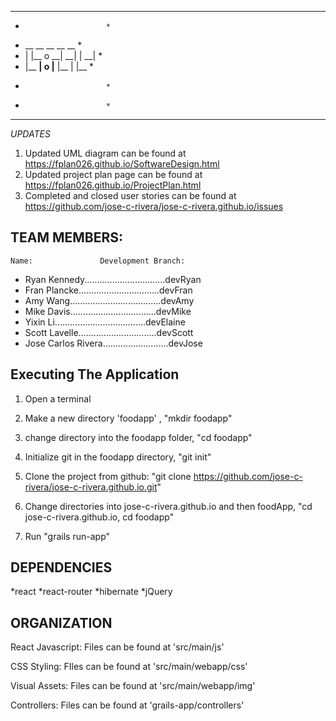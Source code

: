*********************************************
*					    *
*	 __  __	    __	  __	    __	    *
*	|   |__	 o  __|	  __|   |   __|	    *
*	|__  __| o |__   |__    |  |__	    *
*					    *
*					    *
*********************************************

*UPDATES*
1. Updated UML diagram can be found at https://fplan026.github.io/SoftwareDesign.html
2. Updated project plan page can be found at https://fplan026.github.io/ProjectPlan.html
3. Completed and closed user stories can be found at https://github.com/jose-c-rivera/jose-c-rivera.github.io/issues

TEAM MEMBERS:
------------------------------------------------------------------------------------------

	Name:				Development Branch:

* Ryan Kennedy................................devRyan
* Fran Plancke................................devFran
* Amy Wang....................................devAmy
* Mike Davis..................................devMike
* Yixin Li....................................devElaine
* Scott Lavelle...............................devScott
* Jose Carlos Rivera..........................devJose

Executing The Application
------------------------------------------------------------------------------------------

1. Open a terminal

2. Make a new directory 'foodapp' , "mkdir foodapp"

3. change directory into the foodapp folder, "cd foodapp"

4. Initialize git in the foodapp directory, "git init"

5. Clone the project from github:
	"git clone https://github.com/jose-c-rivera/jose-c-rivera.github.io.git"

2. Change directories into jose-c-rivera.github.io and then foodApp, 
	"cd jose-c-rivera.github.io,
	 cd foodapp"

3. Run "grails run-app"


DEPENDENCIES
------------------------------------------------------------------------------------------
*react
*react-router
*hibernate
*jQuery

ORGANIZATION
------------------------------------------------------------------------------------------

React Javascript: Files can be found at 'src/main/js'

CSS Styling: FIles can be found at 'src/main/webapp/css'

Visual Assets: Files can be found at 'src/main/webapp/img'

Controllers: Files can be found at 'grails-app/controllers'
